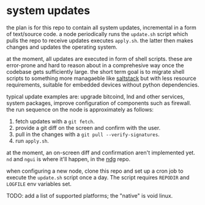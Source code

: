 # system updates

the plan is for this repo to contain all system updates, incremental in a form
of text/source code. a node periodically runs the `update.sh` script which pulls
the repo to receive updates executes `apply.sh`. the latter then makes changes
and updates the operating system.

at the moment, all updates are executed in form of shell scripts. these are
error-prone and hard to reason about in a comprehesive way once the codebase
gets sufficiently large. the short term goal is to migrate shell scripts to
something more managaeble like [saltstack](https://github.com/saltstack/salt)
but with less resource requirements, suitable for embedded devices without
python dependencies.

typical update examples are: upgrade bitcoind, lnd and other services, system
packages, improve configuration of components such as firewall.
the run sequence on the node is approximately as follows:

1. fetch updates with a `git fetch`.
2. provide a git diff on the screen and confirm with the user.
3. pull in the changes with a `git pull --verify-signatures`.
4. run `apply.sh`.

at the moment, an on-screen diff and confirmation aren't implemented yet.
`nd` and `ngui` is where it'll happen,
in the [ndg](https://git.qcode.ch/nakamochi/ndg) repo.

when configuring a new node, clone this repo and set up a cron job to execute
the `update.sh` script once a day. The script requires `REPODIR` and `LOGFILE`
env variables set.

TODO: add a list of supported platforms; the "native" is void linux.
